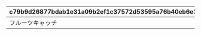 |c79b9d26877bdab1e31a09b2ef1c37572d53595a76b40eb6e3d67a71d50a6ae1|be5771290eeb8f00de5977bce8225e4a845ae67f52771697e287e32d0068081e|3b7935092e4eca63bb633aa9f93b75a35a5b8086aca07997dbf5b3bc3439f22a|
| --- | --- | --- |
|フルーツキャッチ|10001|1|